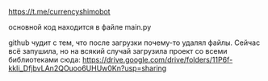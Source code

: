 https://t.me/currencyshimobot

основной код находится в файле main.py

github чудит с тем, что после загрузки почему-то удалял файлы. Сейчас всё запушила, но на всякий случай загрузила проект со всеми библиотеками сюда: https://drive.google.com/drive/folders/11P6f-kkIi_DfjbvLAn2QOuoo6UHUw0Kn?usp=sharing
